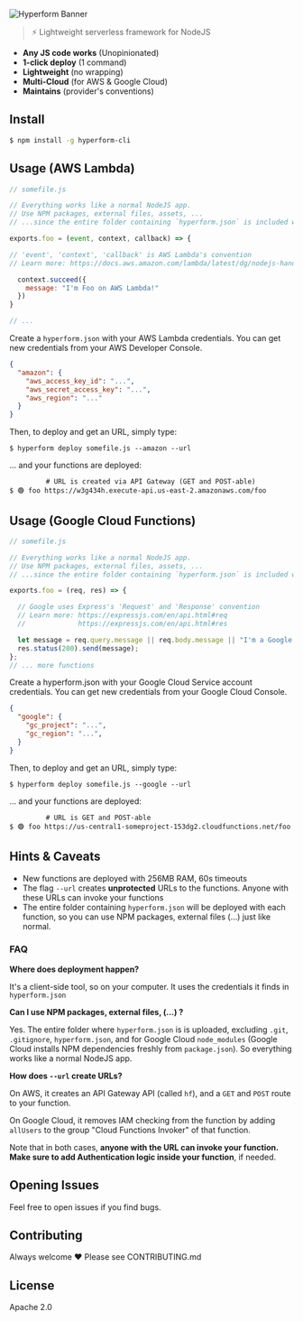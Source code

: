 

![Hyperform Banner](https://github.com/qngapparat/hyperform/blob/master/hyperform-banner.png)


> ⚡ Lightweight serverless framework for NodeJS

* **Any JS code works** (Unopinionated)
* **1-click deploy** (1 command)
* **Lightweight** (no wrapping)
* **Multi-Cloud** (for AWS & Google Cloud)
* **Maintains** (provider's conventions)

## Install

```sh
$ npm install -g hyperform-cli
```


## Usage (AWS Lambda)


```js
// somefile.js

// Everything works like a normal NodeJS app. 
// Use NPM packages, external files, assets, ...
// ...since the entire folder containing `hyperform.json` is included with each function.

exports.foo = (event, context, callback) => {

// 'event', 'context', 'callback' is AWS Lambda's convention
// Learn more: https://docs.aws.amazon.com/lambda/latest/dg/nodejs-handler.html

  context.succeed({
    message: "I'm Foo on AWS Lambda!"
  })
}

// ... 
```

Create a `hyperform.json` with your AWS Lambda credentials. You can get new credentials from your AWS Developer Console. 

```json 
{
  "amazon": {
    "aws_access_key_id": "...",
    "aws_secret_access_key": "...",
    "aws_region": "..."
  }
}
```

Then, to deploy and get an URL, simply type: 

``` 
$ hyperform deploy somefile.js --amazon --url
```

... and your functions are deployed: 

``` 
         # URL is created via API Gateway (GET and POST-able)
$ 🟢 foo https://w3g434h.execute-api.us-east-2.amazonaws.com/foo
```




## Usage (Google Cloud Functions)



```js
// somefile.js

// Everything works like a normal NodeJS app. 
// Use NPM packages, external files, assets, ...
// ...since the entire folder containing `hyperform.json` is included with each function.

exports.foo = (req, res) => {

  // Google uses Express's 'Request' and 'Response' convention
  // Learn more: https://expressjs.com/en/api.html#req 
  //             https://expressjs.com/en/api.html#res

  let message = req.query.message || req.body.message || "I'm a Google Cloud Function, Foo";
  res.status(200).send(message);
};
// ... more functions
```


Create a hyperform.json with your Google Cloud Service account credentials. You can get new credentials from your Google Cloud Console.



```json 
{
  "google": {
    "gc_project": "...",
    "gc_region": "...",
  }
}
```

Then, to deploy and get an URL, simply type: 

``` 
$ hyperform deploy somefile.js --google --url
```

... and your functions are deployed:

``` 
         # URL is GET and POST-able
$ 🟢 foo https://us-central1-someproject-153dg2.cloudfunctions.net/foo 
```

## Hints & Caveats

* New functions are deployed with 256MB RAM, 60s timeouts 
* The flag `--url` creates **unprotected** URLs to the functions. Anyone with these URLs can invoke your functions
* The entire folder containing `hyperform.json` will be deployed with each function, so you can use NPM packages, external files (...) just like normal.


### FAQ

**Where does deployment happen?**

It's a client-side tool, so on your computer. It uses the credentials it finds in `hyperform.json`


**Can I use NPM packages, external files, (...) ?**

Yes. The entire folder where `hyperform.json` is is uploaded, excluding `.git`, `.gitignore`, `hyperform.json`, and for Google Cloud `node_modules` (Google Cloud installs NPM dependencies freshly from `package.json`). So everything works like a normal NodeJS app.

**How does `--url` create URLs?**

On AWS, it creates an API Gateway API (called `hf`), and a `GET` and `POST` route to your function. 

On Google Cloud, it removes IAM checking from the function by adding `allUsers` to the group "Cloud Functions Invoker" of that function.

Note that in both cases, **anyone with the URL can invoke your function. Make sure to add Authentication logic inside your function**, if needed. 



## Opening Issues

Feel free to open issues if you find bugs.

## Contributing

Always welcome ❤️ Please see CONTRIBUTING.md

## License

Apache 2.0
